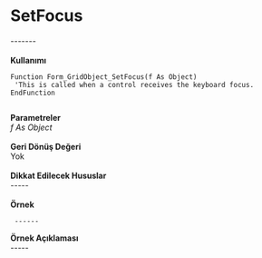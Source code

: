 # SetFocus

\-------\
\
**Kullanımı**

```
Function Form_GridObject_SetFocus(f As Object)
 'This is called when a control receives the keyboard focus.
EndFunction


```

**Parametreler**\
_f As Object_\
\
**Geri Dönüş Değeri**\
Yok\
\
**Dikkat Edilecek Hususlar**\
\-----\
\
**Örnek**

```
 ------
```

**Örnek Açıklaması**\
\-----
